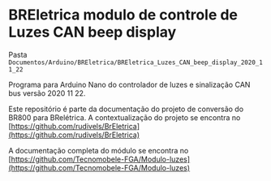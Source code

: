 # BREletrica modulo de controle de Luzes CAN beep display

Pasta `Documentos/Arduino/BREletrica/BREletrica_Luzes_CAN_beep_display_2020_11_22`

Programa para Arduino Nano do controlador de luzes e sinalização CAN bus versão 2020 11 22.


Este repositório é parte da documentação do projeto de conversão do BR800 para BRelétrica. A contextualização do projeto se encontra no [https://github.com/rudivels/BrEletrica](https://github.com/rudivels/BrEletrica)


A documentação completa do módulo se encontra no [https://github.com/Tecnomobele-FGA/Modulo-luzes](https://github.com/Tecnomobele-FGA/Modulo-luzes)

